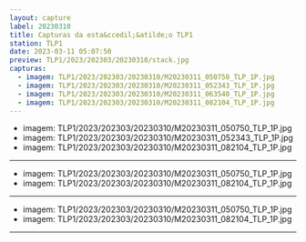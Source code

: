 ```yaml
---
layout: capture
label: 20230310
title: Capturas da esta&ccedil;&atilde;o TLP1
station: TLP1
date: 2023-03-11 05:07:50
preview: TLP1/2023/202303/20230310/stack.jpg
capturas:
  - imagem: TLP1/2023/202303/20230310/M20230311_050750_TLP_1P.jpg
  - imagem: TLP1/2023/202303/20230310/M20230311_052343_TLP_1P.jpg
  - imagem: TLP1/2023/202303/20230310/M20230311_063540_TLP_1P.jpg
  - imagem: TLP1/2023/202303/20230310/M20230311_082104_TLP_1P.jpg
---
```

  - imagem: TLP1/2023/202303/20230310/M20230311_050750_TLP_1P.jpg
  - imagem: TLP1/2023/202303/20230310/M20230311_052343_TLP_1P.jpg
  - imagem: TLP1/2023/202303/20230310/M20230311_082104_TLP_1P.jpg
---
  - imagem: TLP1/2023/202303/20230310/M20230311_050750_TLP_1P.jpg
  - imagem: TLP1/2023/202303/20230310/M20230311_082104_TLP_1P.jpg
---
  - imagem: TLP1/2023/202303/20230310/M20230311_050750_TLP_1P.jpg
  - imagem: TLP1/2023/202303/20230310/M20230311_082104_TLP_1P.jpg
---
